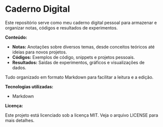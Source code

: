 # Caderno Digital

Este repositório serve como meu caderno digital pessoal para armazenar e organizar notas, códigos e resultados de experimentos.

**Conteúdo:**

- **Notas:** Anotações sobre diversos temas, desde conceitos teóricos até ideias para novos projetos.
- **Códigos:** Exemplos de código, snippets e projetos pessoais.
- **Resultados:** Saídas de experimentos, gráficos e visualizações de dados.

Tudo organizado em formato Markdown para facilitar a leitura e a edição.

**Tecnologias utilizadas:**

- Markdown

**Licença:**

Este projeto está licenciado sob a licença MIT. Veja o arquivo LICENSE para mais detalhes.
